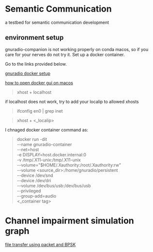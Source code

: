 # Semantic Communication 
a testbed for semantic communication development

## environment setup
gnuradio-companion is not working properly on conda macos, so if you care for your nerves do not try it. Set up a docker container.

Go to the links provided below.

[gnuradio docker setup](https://github.com/git-artes/docker-gnuradio)

[how to open docker gui on macos](https://gist.github.com/roaldnefs/fe9f36b0e8cf2890af14572c083b516c)

> xhost + localhost

if localhost does not work, try to add your localip to allowed xhosts
> ifconfig en0 | grep inet

> xhost + <_localip>

I chnaged docker container command as:
 > docker run -dit \
 > --name gnuradio-container \
 > --net=host \
 > -e DISPLAY=host.docker.internal:0 \
 > -v /tmp/.X11-unix:/tmp/.X11-unix \
 > --volume="$HOME/.Xauthority:/root/.Xauthority:rw" \
 > --volume <source_dir>:/home/gnuradio/persistent \
 > --device /dev/snd \
 > --device /dev/dri \
 > --volume /dev/bus/usb:/dev/bus/usb \
 > --privileged \
 > --group-add=audio \
 > <_container tag>

# Channel impairment simulation graph
[file transfer using packet and BPSK](https://wiki.gnuradio.org/index.php?title=File_transfer_using_Packet_and_BPSK)

